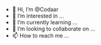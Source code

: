 - 👋 Hi, I’m @Codaar
- 👀 I’m interested in ...
- 🌱 I’m currently learning ...
- 💞️ I’m looking to collaborate on ...
- 📫 How to reach me ...

<!---
Codaar/Codaar is a ✨ special ✨ repository because its `README.md` (this file) appears on your GitHub profile.
You can click the Preview link to take a look at your changes.
--->
